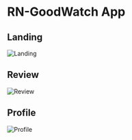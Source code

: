 # RN-GoodWatch App

## Landing

![Landing](https://github.com/scapigliata/RN-Example/blob/master/assets/Landing.png?raw=true)

## Review

![Review](https://github.com/scapigliata/RN-Example/blob/master/assets/Review.png?raw=true)

## Profile

![Profile](https://github.com/scapigliata/RN-Example/blob/master/assets/Profile.png?raw=true)
